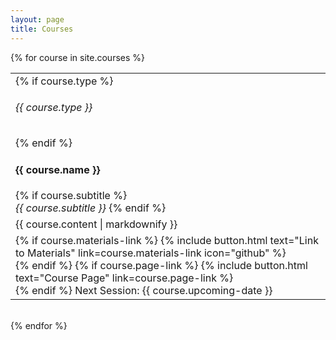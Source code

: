 ```yaml
---
layout: page
title: Courses
---
```



{% for course in site.courses %}
<table class="training-courses"><tr>
<td class="course-name">
  {% if course.type %}
  <h6>{{ course.type }}</h6>
  {% endif %}
  <h4>{{ course.name }}</h4>
  {% if course.subtitle %}
  <br><i>{{ course.subtitle }}</i>
  {% endif %}
</td>
</tr><tr>
<td class="course-content">{{ course.content | markdownify }}</td>
</tr><tr>
<td class="course-upcoming-date">
  {% if course.materials-link %}
  {% include button.html text="Link to Materials" link=course.materials-link icon="github" %}
  <br>
  {% endif %}
  {% if course.page-link %}
  {% include button.html text="Course Page" link=course.page-link %}
  <br>
  {% endif %}
  Next Session: {{ course.upcoming-date }}
</td>
</tr></table>
<br>
{% endfor %}
